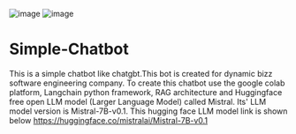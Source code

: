 ![image](https://github.com/user-attachments/assets/8a982efd-ff87-4986-904b-ef340d4308d4)     ![image](https://github.com/user-attachments/assets/41b1ff55-7697-456e-a262-2e14481ad469)

# Simple-Chatbot
This is a simple chatbot like chatgbt.This bot is created for dynamic bizz software engineering company. To create this chatbot use the google colab platform, Langchain python framework, RAG architecture and  Huggingface  free open LLM model (Larger Language Model) called Mistral. Its' LLM model version is Mistral-7B-v0.1. This hugging face LLM model link is shown below
https://huggingface.co/mistralai/Mistral-7B-v0.1

